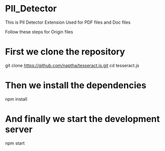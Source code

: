 # PII_Detector
This is PII Detector Extension Used for PDF files and Doc files

Follow these steps for Origin files

# First we clone the repository
git clone https://github.com/naptha/tesseract.js.git
cd tesseract.js

# Then we install the dependencies
npm install

# And finally we start the development server
npm start
